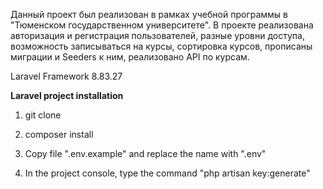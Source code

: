 Данный проект был реализован в рамках учебной программы в "Тюменском государственном университете". В проекте реализована авторизация и регистрация пользователей, разные уровни доступа, возможность записываться на курсы, сортировка курсов, прописаны миграции и Seeders к ним, реализовано API по курсам.

Laravel Framework 8.83.27

**Laravel project installation**

1. git clone

2. composer install

3. Copy file ".env.example" and replace the name with ".env"

4. In the project console, type the command "php artisan key:generate"